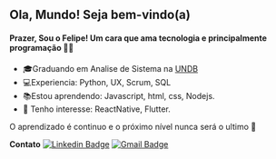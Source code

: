 ## Ola, Mundo! Seja bem-vindo(a)

#### Prazer, Sou o Felipe! Um cara que ama tecnologia e principalmente programação 👨‍💻


- 🎓Graduando em Analise de Sistema na [UNDB](https://www.undb.edu.br/)
- 💻Experiencia: Python, UX, Scrum, SQL 
- 📚Estou aprendendo: Javascript, html, css, Nodejs.
- 🎯 Tenho interesse: ReactNative, Flutter.

O  aprendizado é continuo e o próximo nível nunca será o ultimo 🚀 

**Contato**
[![Linkedin Badge](https://img.shields.io/badge/-LinkedIn-blue?style=flat-square&logo=Linkedin&logoColor=white&link=https://www.linkedin.com/in/luis-felipe-5623a8197/)](https://www.linkedin.com/in/luis-felipe-santos-silva-5623a8197/)       [![Gmail Badge](https://img.shields.io/badge/-Gmail-c14438?style=flat-square&logo=Gmail&logoColor=white&link=mailtofelipedev.ti@gmail.com)](mailto:felipedev.ti@gmail.com)
